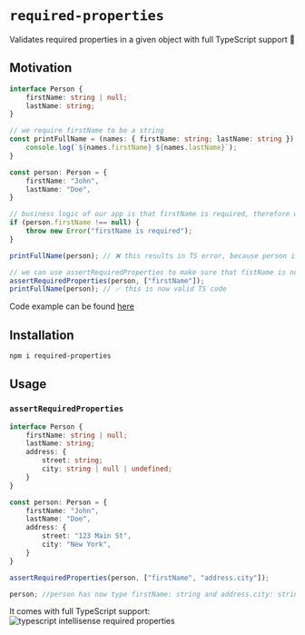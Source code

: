 # `required-properties`

Validates required properties in a given object with full TypeScript support 🚀

## Motivation

```ts
interface Person {
    firstName: string | null;
    lastName: string;
}

// we require firstName to be a string
const printFullName = (names: { firstName: string; lastName: string }) => {
    console.log(`${names.firstName} ${names.lastName}`);
}

const person: Person = {
    firstName: "John",
    lastName: "Doe",
}

// business logic of our app is that firstName is required, therefore we can do:
if (person.firstName !== null) {
    throw new Error("firstName is required");
}

printFullName(person); // ❌ this results in TS error, because person is still of type Person

// we can use assertRequiredProperties to make sure that fistName is not null
assertRequiredProperties(person, ["firstName"]);
printFullName(person); // ✅ this is now valid TS code

```

Code example can be found [here](./example/person-example.ts)

## Installation

```bash
npm i required-properties
```

## Usage

### `assertRequiredProperties`

```ts
interface Person {
    firstName: string | null;
    lastName: string;
    address: {
        street: string;
        city: string | null | undefined;
    }
}

const person: Person = {
    firstName: "John",
    lastName: "Doe",
    address: {
        street: "123 Main St",
        city: "New York",
    }
}

assertRequiredProperties(person, ["firstName", "address.city"]);

person; //person has now type firstName: string and address.city: string 
```

It comes with full TypeScript support:
![typescript intellisense required properties](https://gcdnb.pbrd.co/images/Gwv3WzyumIHf.png?o=1)
